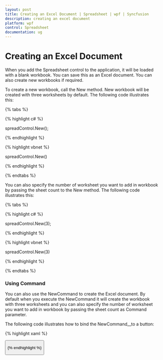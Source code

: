 ```yaml
---
layout: post
title: Creating an Excel Document | Spreadsheet | wpf | Syncfusion
description: creating an excel document 
platform: wpf
control: Spreadsheet
documentation: ug
---
```


# Creating an Excel Document 

When you add the Spreadsheet control to the application, it will be loaded with a blank workbook. You can save this as an Excel document. You can also create new workbooks if required.

To create a new workbook, call the New method. New workbook will be created with three worksheets by default. The following code illustrates this:

{% tabs %}

{% highlight c# %}

spreadControl.New();

{% endhighlight %}

{% highlight vbnet %}
 
 spreadControl.New()
 
{% endhighlight %}

{% endtabs %}

You can also specify the number of worksheet you want to add in workbook by passing the sheet count to the New method. The following code illustrates this:

{% tabs %}

{% highlight c# %}

spreadControl.New(3);

{% endhighlight %}

{% highlight vbnet %}

 
spreadControl.New(3)

{% endhighlight %}

{% endtabs %}

### Using Command

You can also use the NewCommand to create the Excel document. By default when you execute the NewCommand it will create the workbook with three worksheets and you can also specify the number of worksheet you want to add in workbook by passing the sheet count as Command parameter. 

The following code illustrates how to bind the NewCommand__to a button: 

{% highlight xaml %}

<Button Command="{Binding Path=NewCommand}"/>

{% endhighlight %}